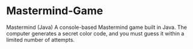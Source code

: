 # Mastermind-Game
Mastermind (Java)  A console-based Mastermind game built in Java. The computer generates a secret color code, and you must guess it within a limited number of attempts.

